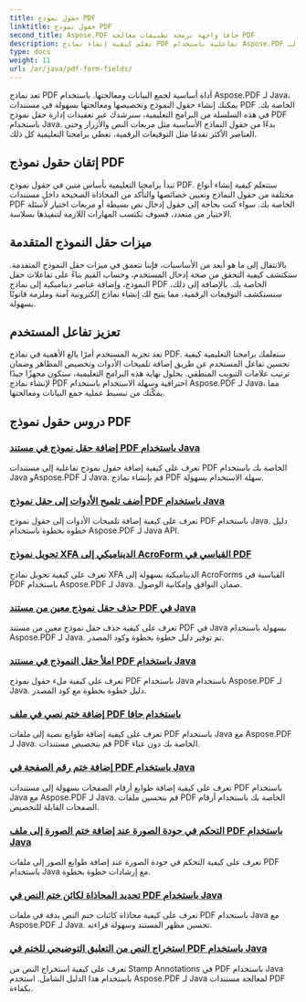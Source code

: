```yaml
---
title: حقول نموذج PDF
linktitle: حقول نموذج PDF
second_title: Aspose.PDF جافا واجهة برمجة تطبيقات معالجة PDF
description: تعلم كيفية إنشاء نماذج PDF تفاعلية باستخدام Aspose.PDF لـ Java. برامج تعليمية شاملة للتعامل الفعال مع حقل النموذج.
type: docs
weight: 11
url: /ar/java/pdf-form-fields/
---
```


تعد نماذج PDF أداة أساسية لجمع البيانات ومعالجتها. باستخدام Aspose.PDF لـ Java، يمكنك إنشاء حقول النموذج وتخصيصها ومعالجتها بسهولة في مستندات PDF الخاصة بك. في هذه السلسلة من البرامج التعليمية، سنرشدك عبر تعقيدات إدارة حقل نموذج PDF باستخدام Java. بدءًا من حقول النماذج الأساسية مثل مربعات النص والأزرار وحتى العناصر الأكثر تقدمًا مثل التوقيعات الرقمية، تغطي برامجنا التعليمية كل ذلك.

## إتقان حقول نموذج PDF

تبدأ برامجنا التعليمية بأساس متين في حقول نموذج PDF. ستتعلم كيفية إنشاء أنواع مختلفة من حقول النماذج وتعيين خصائصها والتأكد من المحاذاة الصحيحة داخل مستندات PDF الخاصة بك. سواء كنت بحاجة إلى حقول إدخال نص بسيطة أو مربعات اختيار لأسئلة الاختيار من متعدد، فسوف تكتسب المهارات اللازمة لتنفيذها بسلاسة.

## ميزات حقل النموذج المتقدمة

بالانتقال إلى ما هو أبعد من الأساسيات، فإننا نتعمق في ميزات حقل النموذج المتقدمة. ستكتشف كيفية التحقق من صحة إدخال المستخدم، وحساب القيم بناءً على تفاعلات حقل النموذج، وإضافة عناصر ديناميكية إلى نماذج PDF الخاصة بك. بالإضافة إلى ذلك، سنستكشف التوقيعات الرقمية، مما يتيح لك إنشاء نماذج إلكترونية آمنة وملزمة قانونًا بسهولة.

## تعزيز تفاعل المستخدم

تعد تجربة المستخدم أمرًا بالغ الأهمية في نماذج PDF. ستعلمك برامجنا التعليمية كيفية تحسين تفاعل المستخدم عن طريق إضافة تلميحات الأدوات وتخصيص المظاهر وضمان ترتيب علامات التبويب المنطقي. بحلول نهاية هذه البرامج التعليمية، ستكون مجهزًا جيدًا لإنشاء نماذج PDF احترافية وسهلة الاستخدام باستخدام Aspose.PDF لـ Java، مما يمكّنك من تبسيط عملية جمع البيانات ومعالجتها.

## دروس حقول نموذج PDF
### [إضافة حقل نموذج في مستند PDF باستخدام Java](./add-form-field-in-pdf-document-using-java/)
تعرف على كيفية إضافة حقول نموذج تفاعلية إلى مستندات PDF الخاصة بك باستخدام Java وAspose.PDF لـ Java. قم بإنشاء نماذج PDF سهلة الاستخدام بسهولة.
### [أضف تلميح الأدوات إلى حقل نموذج PDF باستخدام Java](./add-tooltip-to-pdf-form-field-with-java/)
تعرف على كيفية إضافة تلميحات الأدوات إلى حقول نموذج PDF باستخدام Java. دليل خطوة بخطوة باستخدام Aspose.PDF لـ Java API.
### [تحويل نموذج XFA الديناميكي إلى AcroForm القياسي في PDF](./convert-dynamic-xfa-form-to-standard-acroform-in-pdf/)
تعرف على كيفية تحويل نماذج XFA الديناميكية بسهولة إلى AcroForms القياسية في PDF باستخدام Aspose.PDF لـ Java. ضمان التوافق وإمكانية الوصول.
### [حذف حقل نموذج معين من مستند PDF في Java](./delete-particular-form-field-from-pdf-document-in-java/)
تعرف على كيفية حذف حقل نموذج معين من مستند PDF في Java بسهولة باستخدام Aspose.PDF لـ Java. تم توفير دليل خطوة بخطوة وكود المصدر.
### [املأ حقل النموذج في مستند PDF باستخدام Java](./fill-form-field-in-pdf-document-with-java/)
تعرف على كيفية ملء حقول نموذج PDF باستخدام Java باستخدام Aspose.PDF لـ Java. دليل خطوة بخطوة مع كود المصدر.
### [إضافة ختم نصي في ملف PDF باستخدام جافا](./adding-text-stamp-in-pdf-file-using-java/)
تعرف على كيفية إضافة طوابع نصية إلى ملفات PDF باستخدام Java مع Aspose.PDF لـ Java. قم بتخصيص مستندات PDF الخاصة بك دون عناء.
### [إضافة ختم رقم الصفحة في PDF باستخدام Java](./add-page-number-stamp-in-pdf-using-java/)
تعرف على كيفية إضافة طوابع أرقام الصفحات بسهولة إلى مستندات PDF باستخدام Java مع Aspose.PDF لـ Java. قم بتحسين ملفات PDF الخاصة بك باستخدام أرقام الصفحات القابلة للتخصيص.
### [التحكم في جودة الصورة عند إضافة ختم الصورة إلى ملف PDF باستخدام Java](./control-image-quality-when-adding-image-stamp-in-pdf-using-java/)
تعرف على كيفية التحكم في جودة الصورة عند إضافة طوابع الصور إلى ملفات PDF باستخدام Java مع إرشادات خطوة بخطوة.
### [تحديد المحاذاة لكائن ختم النص في PDF باستخدام Java](./define-alignment-for-text-stamp-object-in-pdf-using-java/)
تعرف على كيفية محاذاة كائنات ختم النص بدقة في ملفات PDF باستخدام Java مع Aspose.PDF لـ Java. تحسين مظهر المستند وسهولة قراءته.
### [استخراج النص من التعليق التوضيحي للختم في PDF باستخدام Java](./extract-text-from-stamp-annotation-in-pdf-using-java/)
تعرف على كيفية استخراج النص من Stamp Annotations في PDF باستخدام Java باستخدام هذا الدليل الشامل. استخدم Aspose.PDF لـ Java لمعالجة مستندات PDF بكفاءة.